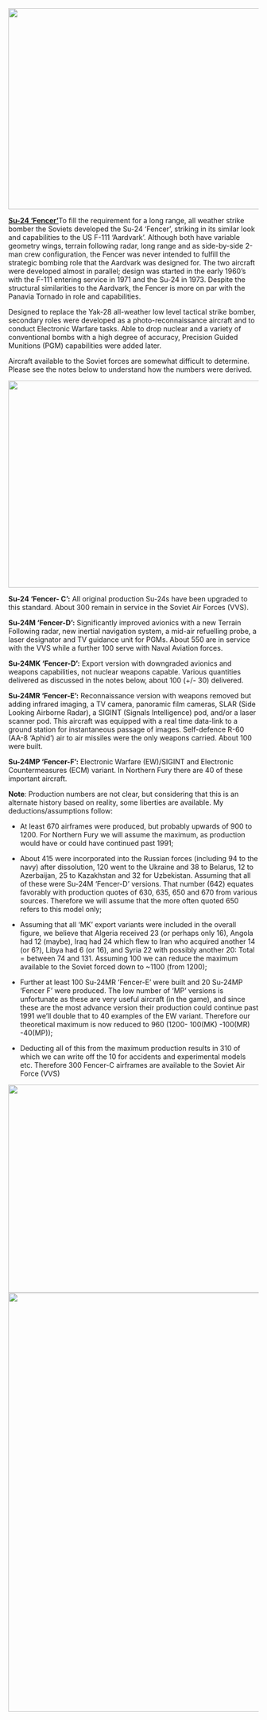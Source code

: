 <img src="/assets\images\warsaw\su\air\su24\media\image1.jpg" style="width:6.75924in;height:4.21875in" />

[**Su-24
‘Fencer’**](http://www.military-today.com/aircraft/sukhoi_su24_fencer.htm)To
fill the requirement for a long range, all weather strike bomber the
Soviets developed the Su-24 ‘Fencer’, striking in its similar look and
capabilities to the US F-111 ‘Aardvark’. Although both have variable
geometry wings, terrain following radar, long range and as side-by-side
2-man crew configuration, the Fencer was never intended to fulfill the
strategic bombing role that the Aardvark was designed for. The two
aircraft were developed almost in parallel; design was started in the
early 1960’s with the F-111 entering service in 1971 and the Su-24 in
1973. Despite the structural similarities to the Aardvark, the Fencer is
more on par with the Panavia Tornado in role and capabilities.

Designed to replace the Yak-28 all-weather low level tactical strike
bomber, secondary roles were developed as a photo-reconnaissance
aircraft and to conduct Electronic Warfare tasks. Able to drop nuclear
and a variety of conventional bombs with a high degree of accuracy,
Precision Guided Munitions (PGM) capabilities were added later.

Aircraft available to the Soviet forces are somewhat difficult to
determine. Please see the notes below to understand how the numbers were
derived.

<img src="/assets\images\warsaw\su\air\su24\media\image2.jpg" style="width:6.5in;height:4.33889in" />

**Su-24 ‘Fencer- C’:** All original production Su-24s have been upgraded
to this standard. About 300 remain in service in the Soviet Air Forces
(VVS).

**Su-24M ‘Fencer-D’:** Significantly improved avionics with a new
Terrain Following radar, new inertial navigation system, a mid-air
refuelling probe, a laser designator and TV guidance unit for PGMs.
About 550 are in service with the VVS while a further 100 serve with
Naval Aviation forces.

**Su-24MK ‘Fencer-D’:** Export version with downgraded avionics and
weapons capabilities, not nuclear weapons capable. Various quantities
delivered as discussed in the notes below, about 100 (+/- 30) delivered.

**Su-24MR ‘Fencer-E’:** Reconnaissance version with weapons removed but
adding infrared imaging, a TV camera, panoramic film cameras, SLAR (Side
Looking Airborne Radar), a SIGINT (Signals Intelligence) pod, and/or a
laser scanner pod. This aircraft was equipped with a real time data-link
to a ground station for instantaneous passage of images. Self-defence
R-60 (AA-8 ‘Aphid’) air to air missiles were the only weapons carried.
About 100 were built.

**Su-24MP ‘Fencer-F’:** Electronic Warfare (EW)/SIGINT and Electronic
Countermeasures (ECM) variant. In Northern Fury there are 40 of these
important aircraft.

**Note**: Production numbers are not clear, but considering that this is
an alternate history based on reality, some liberties are available. My
deductions/assumptions follow:

-   At least 670 airframes were produced, but probably upwards of 900
    to 1200. For Northern Fury we will assume the maximum, as production
    would have or could have continued past 1991;

-   About 415 were incorporated into the Russian forces (including 94 to
    the navy) after dissolution, 120 went to the Ukraine and 38 to
    Belarus, 12 to Azerbaijan, 25 to Kazakhstan and 32 for Uzbekistan.
    Assuming that all of these were Su-24M ‘Fencer-D’ versions. That
    number (642) equates favorably with production quotes of 630, 635,
    650 and 670 from various sources. Therefore we will assume that the
    more often quoted 650 refers to this model only;

-   Assuming that all ‘MK’ export variants were included in the overall
    figure, we believe that Algeria received 23 (or perhaps only 16),
    Angola had 12 (maybe), Iraq had 24 which flew to Iran who acquired
    another 14 (or 6?), Libya had 6 (or 16), and Syria 22 with possibly
    another 20: Total = between 74 and 131. Assuming 100 we can reduce
    the maximum available to the Soviet forced down to \~1100 (from
    1200);

-   Further at least 100 Su-24MR ‘Fencer-E’ were built and 20 Su-24MP
    ‘Fencer F’ were produced. The low number of ‘MP’ versions is
    unfortunate as these are very useful aircraft (in the game), and
    since these are the most advance version their production could
    continue past 1991 we’ll double that to 40 examples of the EW
    variant. Therefore our theoretical maximum is now reduced to 960
    (1200- 100(MK) -100(MR) -40(MP));

-   Deducting all of this from the maximum production results in 310 of
    which we can write off the 10 for accidents and experimental models
    etc. Therefore 300 Fencer-C airframes are available to the Soviet
    Air Force (VVS)

<img src="/assets\images\warsaw\su\air\su24\media\image3.png" style="width:6.52083in;height:4.36896in" />

<img src="/assets\images\warsaw\su\air\su24\media\image4.jpg" style="width:6.5in;height:8.78889in" />
